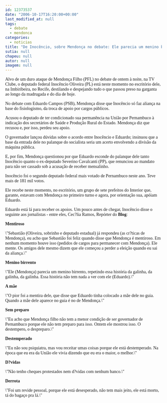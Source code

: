 ```yaml
---
id: 12373537
date: "2006-10-17T16:20:00+00:00"
last_modified_at: null
tags:
  - debate
  - mendonca
categories:
  - noticias
title: "De Inocêncio, sobre Mendonça no debate: Ele parecia um menino birrento"
sutia: null
chapeu: null
autor: null
imagem: null
---
```

<p><P><FONT face=Verdana>Alvo de um duro ataque de Mendonça Filho (PFL) no debate de ontem à noite, na TV Clube, o deputado federal Inocêncio Oliveira (PL) está neste momento no escritório dele, na Imbiribeira, no Recife, destilando e despejando tudo o que passou preso na garganta ao longo da madrugada e do dia de hoje.</FONT></P></p>
<p><P><FONT face=Verdana>No debate com Eduardo Campos (PSB), Mendonça disse que Inocêncio só faz aliança na base do fisiologismo, da troca de apoio por cargos públicos. </FONT></P></p>
<p><P><FONT face=Verdana>Acusou o deputado de ter condicionado sua permanência na União por Pernambuco à indicação dos secretários de Saúde e Produção Rural do Estado. Mendonça diz que recusou e, por isso, perdeu seu apoio.</FONT></P></p>
<p><P><FONT face=Verdana>O governador lançou dúvidas sobre o acordo entre Inocêncio e Eduardo; insinuou que a base da entrada dele no palanque do socialista seria um acerto envolvendo a divisão da máquina pública. </FONT></P></p>
<p><P><FONT face=Verdana>E, por fim, Mendonça questionou por que Eduardo esconde do palanque dele tanto Inocêncio quanto o ex-deputado Severino Cavalcanti (PP), que renunciou ao mandato para não ser cassado sob a acusação de receber mensalinho.</FONT></P></p>
<p><P><FONT face=Verdana>Inocêncio foi o segundo deputado federal mais votado de Pernambuco neste ano. Teve mais de 181 mil votos. </FONT></P></p>
<p><P><FONT face=Verdana>Ele recebe neste momento, no escritório, um grupo de sete prefeitos do Interior que, garante, estavam com Mendonça no primeiro turno e agora, por orientação sua, apóiam Eduardo.</FONT></P></p>
<p><P><FONT face=Verdana>Eduardo está lá para receber os apoios. Um pouco antes de chegar, Inocêncio disse o seguinte aos jornalistas - entre eles, Cec?lia Ramos, Repórter do <STRONG>Blog</STRONG>:</FONT></P></p>
<p><P><FONT face=Verdana><STRONG>Mentiroso</STRONG></FONT></P></p>
<p><P><FONT face=Verdana>\"Sebastião (Oliveira, sobrinho e deputado estadual) já respondeu (as cr?ticas de Mendonça), eu acho que Sebastião foi feliz quando disse que Mendonça é mentiroso. Em nenhum momento houve isso (pedidos de cargos para permanecer com Mendonça). Ele mente. Os amigos dele mesmo dizem que ele começou a perder a eleição quando eu sai da aliança.\"</FONT></P></p>
<p><P><FONT face=Verdana><STRONG>Menino birrento</STRONG></FONT></P></p>
<p><P><FONT face=Verdana>\"Ele (Mendonça) parecia um menino birrento, repetindo essa história da galinha, da galinha, da galinha. Essa história não tem nada a ver com ele (Eduardo).\"</FONT></P></p>
<p><P><FONT face=Verdana><STRONG>A mãe</STRONG></FONT></P></p>
<p><P><FONT face=Verdana>\"O pior foi a mentira dele, que disse que Eduardo tinha colocado a mãe dele no guia. Quando a mãe dele aparece no guia é no de Mendonça.\"</FONT></P></p>
<p><P><FONT face=Verdana><STRONG>Sem preparo</STRONG></FONT></P></p>
<p><P><FONT face=Verdana>\"Eu acho que Mendonça filho não tem a menor condição de ser governador de Pernambuco porque ele não tem preparo para isso. Ontem ele mostrou isso. O destempero, o despreparo.\"</FONT></P></p>
<p><P><FONT face=Verdana><STRONG>Destemperado</STRONG></FONT></P></p>
<p><P><FONT face=Verdana>\"Eu não sou psiquiatra, mas vou receitar umas coisas porque ele está destemperado. Na época que eu era da União ele vivia dizendo que eu era o maior, o melhor.\"</FONT></P></p>
<p><P><FONT face=Verdana><STRONG>D?vidas</STRONG></FONT></P></p>
<p><P><FONT face=Verdana>\"Não tenho cheques protestados nem d?vidas com nenhum banco.\"</FONT></P></p>
<p><P><FONT face=Verdana><STRONG>Derrota</STRONG></FONT></P></p>
<p><P><FONT face=Verdana>\"Foi um revide pessoal, porque ele está desesperado, não tem mais jeito, ele está morto, tá do bagaço pra lá.\"</FONT></P> </p>
